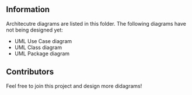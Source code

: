 ## Information 
Architecutre diagrams are listed in this folder. The following diagrams have not being designed yet:
- UML Use Case diagram
- UML Class diagram
- UML Package diagram

## Contributors
Feel free to join this project and design more didagrams!
